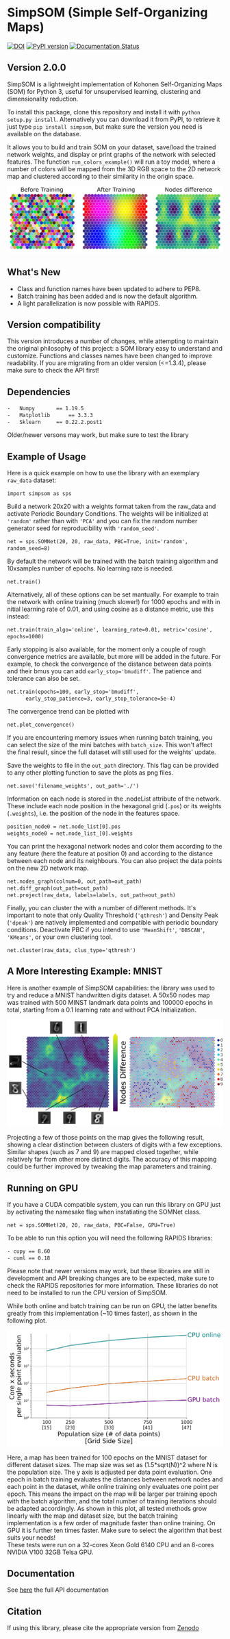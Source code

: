 # SimpSOM (Simple Self-Organizing Maps)

[![DOI](https://zenodo.org/badge/91130860.svg)](https://zenodo.org/badge/latestdoi/91130860)
[![PyPI version](https://badge.fury.io/py/simpsom.svg)](https://badge.fury.io/py/simpsom)
[![Documentation Status](https://readthedocs.org/projects/simpsom/badge/?version=latest)](https://simpsom.readthedocs.io/en/latest/?badge=latest)

<!-- [![Build Status](https://travis-ci.org/fcomitani/simpsom.svg?branch=main)](https://travis-ci.org/fcomitani/simpsom)
-->

## Version 2.0.0

SimpSOM is a lightweight implementation of Kohonen Self-Organizing Maps
(SOM) for Python 3, useful for unsupervised learning,
clustering and dimensionality reduction.

To install this package, clone this repository and install it with
`python setup.py install`. Alternatively you can download it from PyPI,
to retrieve it just type `pip install simpsom`, but make sure the
version you need is available on the database.

It allows you to build and train SOM on your dataset, save/load the trained
network weights, and display or print graphs of the network with
selected features. The function `run_colors_example()` will run a toy
model, where a number of colors will be mapped from the 3D RGB space to
the 2D network map and clustered according to their similarity in the
origin space.

![](./docs/figs/colorExample.png)

## What\'s New

- Class and function names have been updated to adhere to PEP8.
- Batch training has been added and is now the default algorithm.
- A light parallelization is now possible with RAPIDS.

## Version compatibility

This version introduces a number of changes, while attempting to maintain
the original philosophy of this project: a SOM library easy to understand and customize.
Functions and classes names have been changed to improve readability.
If you are migrating from an older version (<=1.3.4), please make sure to check the API first!

## Dependencies

```
-   Numpy		== 1.19.5 
-   Matplotlib		== 3.3.3 
-   Sklearn		== 0.22.2.post1 
```

Older/newer versons may work, but make sure to test the library


## Example of Usage

Here is a quick example on how to use the library with an exemplary `raw_data`
dataset:

    import simpsom as sps

Build a network 20x20 with a weights format taken from the raw_data and activate Periodic Boundary Conditions. 
The weights will be initialized at `'random'` rather than with `'PCA'` and you can fix the random number
generator seed for reproducibility with `'random_seed'`.

    net = sps.SOMNet(20, 20, raw_data, PBC=True, init='random', random_seed=8)

By default the network will be trained with the batch training algorithm and 10xsamples number of epochs.
No learning rate is needed.

    net.train()

Alternatively, all of these options can be set mantually. 
For example to train the network with online training (much slower!)
for 1000 epochs and with in nitial learning rate of 0.01, and using 
cosine as a distance metric, use this instead:
   
    net.train(train_algo='online', learning_rate=0.01, metric='cosine', epochs=1000)

Early stopping is also available, for the moment only a couple of rough convergence metrics are available, but more will be added in the future. For example, to check the convergence of the distance between data points and their bmus you can add `early_stop='bmudiff'`. The patience and tolerance can also be set.     

    net.train(epochs=100, early_stop='bmudiff', 
          early_stop_patience=3, early_stop_tolerance=5e-4)

The convergence trend can be plotted with
    
    net.plot_convergence()
    
If you are encountering memory issues when running batch training, you can select the size of the mini batches
with `batch_size`. This won't affect the final result, since the full dataset will still used for the weights' update.

Save the weights to file in the `out_path` directory. This flag can be provided to any other plotting function to save the plots as png files.

    net.save('filename_weights', out_path='./')

Information on each node is stored in the .nodeList attribute of the network. These include each node position in the hexagonal grid (`.pos`) or its weights (`.weights`), i.e. the position of the node in the features space.
    
    position_node0 = net.node_list[0].pos
    weights_node0 = net.node_list_[0].weights 

You can print the hexagonal network nodes and color them according to the any feature (here the feature at position 0) and according to the distance between each node and its neighbours. 
You can also project the data points on the new 2D network map.
    
    net.nodes_graph(colnum=0, out_path=out_path)
    net.diff_graph(out_path=out_path)
    net.project(raw_data, labels=labels, out_path=out_path)

Finally, you can cluster the with a number of different methods.
It's important to note that only Quality Threshold (`'qthresh'`) and Density Peak (`'dpeak'`) are natively implemented and compatible with periodic boundary conditions. Deactivate PBC if you intend to use `'MeanShift'`, `'DBSCAN'`, `'KMeans'`, or your own clustering tool.
    
    net.cluster(raw_data, clus_type='qthresh')	
    
## A More Interesting Example: MNIST

Here is another example of SimpSOM capabilities: the library was used to try and reduce a MNIST handwritten digits dataset. A 50x50 nodes map was trained with 500 MINST landmark data points and 100000 epochs in total, starting from a 0.1 learning rate and without PCA Initialization.

![](./docs/figs/nD_annotated.png)

Projecting a few of those points on the map gives the following result, showing a clear distinction between clusters of digits with a few exceptions. Similar shapes (such as 7 and 9) are mapped closed together, while relatively far from other more distinct digits. The accuracy of this mapping could be further improved by tweaking the map parameters and training.
	
 ## Running on GPU
 
 If you have a CUDA compatible system, you can run this library on GPU just by activating the
 namesake flag when instatiating the SOMNet class.
 
 	net = sps.SOMNet(20, 20, raw_data, PBC=False, GPU=True)
	
To be able to run this option you will need the following RAPIDS libraries:

```
- cupy == 8.60
- cuml == 0.18
```

Please note that newer versions may work, but these libraries are still in development and API breaking
changes are to be expected, make sure to check the RAPIDS repositories for more information.
These libraries do not need to be installed to run the CPU version of SimpSOM.

While both online and batch training can be run on GPU, the latter benefits greatly from this implementation (~10 times faster), as shown in the following plot.

![](./docs/figs/bmk.png)

Here, a map has been trained for 100 epochs on the MNIST dataset for different dataset sizes. The map size was set as (1.5*sqrt(N))^2 where N is the population size.
The y axis is adjusted per data point evaluation. One epoch in batch training evaluates the distances between network nodes and each point in the dataset, while online training only evaluates one point per epoch. This means the impact on the map will be larger per training epoch with the batch algorithm, and the total number of training iterations should be adapted accordingly.
As shown in this plot, all tested methods grow linearly with the map and dataset size, but the batch training implementation is a few order of magnitude faster than online training. On GPU it is further ten times faster.
Make sure to select the algorithm that best suits your needs!	
These tests were run on a 32-cores Xeon Gold 6140 CPU and an 8-cores NVIDIA V100 32GB Telsa GPU.
	
## Documentation

See [here](https://simpsom.readthedocs.io/en/latest/) the full API documentation

## Citation

If using this library, please cite the appropriate version from [Zenodo](https://zenodo.org/badge/latestdoi/91130860)
